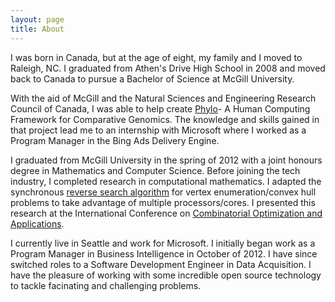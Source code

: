 ```yaml
---
layout: page
title: About
---
```


I was born in Canada, but at the age of eight, my family and I moved to Raleigh, NC. I graduated from Athen's Drive High School in 2008 and moved back to Canada to pursue a Bachelor of Science at McGill University.

With the aid of McGill and the Natural Sciences and Engineering Research Council of Canada, I was able to help create <a href="http://phylo.cs.mcgill.ca/">Phylo</a>- A Human Computing Framework for Comparative Genomics. The knowledge and skills gained in that project lead me to an internship with Microsoft where I worked as a Program Manager in the Bing Ads Delivery Engine.

I graduated from McGill University in the spring of 2012 with a joint honours degree in Mathematics and Computer Science. Before joining the tech industry, I completed research in computational mathematics. I adapted the synchronous <a href="http://cgm.cs.mcgill.ca/~avis/C/lrs.html">reverse search algorithm</a> for vertex enumeration/convex hull problems to take advantage of multiple processors/cores. I presented this research at the International Conference on <a href="http://www.cocoa2013.org/">Combinatorial Optimization and Applications</a>.

I currently live in Seattle and work for Microsoft. I initially began work as a Program Manager in Business Intelligence in October of 2012. I have since switched roles to a Software Development Engineer in Data Acquisition. I have the pleasure of working with some incredible open source technology to tackle facinating and challenging problems.
